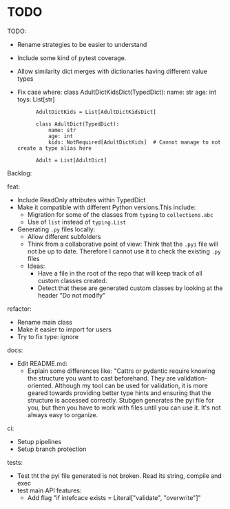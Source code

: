 # TODO



TODO:
- Rename strategies to be easier to understand
- Include some kind of pytest coverage.
- Allow similarity dict merges with dictionaries having different value types
- Fix case where: 
            class AdultDictKidsDict(TypedDict):
                name: str
                age: int
                toys: List[str]

            AdultDictKids = List[AdultDictKidsDict]

            class AdultDict(TypedDict):
                name: str
                age: int
                kids: NotRequired[AdultDictKids]  # Cannot manage to not create a type alias here

            Adult = List[AdultDict]


Backlog:

feat:

- Include ReadOnly attributes within TypedDict
- Make it compatible with different Python versions.This include:
  - Migration for some of the classes from `typing` to `collections.abc`
  - Use of `list` instead of `typing.List`
- Generating `.py` files locally:
  - Allow different subfolders
  - Think from a collaborative point of view: Think that the `.pyi` file will not be up
    to date. Therefore I cannot use it to check the existing `.py` files
  - Ideas:
    - Have a file in the root of the repo that will keep track of all custom classes created.
    - Detect that these are generated custom classes by looking at the header "Do not modify"

refactor:

- Rename main class
- Make it easier to import for users
- Try to fix type: ignore


docs:

- Edit README.md:
  - Explain some differences like: "Cattrs or pydantic require knowing the structure you
    want to cast beforehand. They are validation-oriented. Although my tool can be used
    for validation, it is more geared towards providing better type hints and ensuring
    that the structure is accessed correctly. Stubgen generates the pyi file for you, but
    then you have to work with files until you can use it. It's not always easy to
    organize.

ci:

- Setup pipelines
- Setup branch protection

tests:
- Test tht the pyi file generated is not broken. Read its string, compile and exec
- test main API features:
    - Add flag "if intefcace exists = Literal["validate", "overwrite"]"
